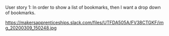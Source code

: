 User story 1:
In order to show a list of bookmarks, then I want a drop down of bookmarks.

https://makersapprenticeships.slack.com/files/UTFDA505A/FV38CTGKF/img_20200309_150248.jpg

